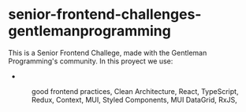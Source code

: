 # senior-frontend-challenges-gentlemanprogramming

This is a Senior Frontend Challege, made with the Gentleman Programming's community.
In this proyect we use:
  <ul style="list-style=none;">
    <li></li>
  <ul/>
  good frontend practices,
  Clean Architecture,
  React,
  TypeScript,
  Redux,
  Context,
  MUI,
  Styled Components,
  MUI DataGrid,
  RxJS,
